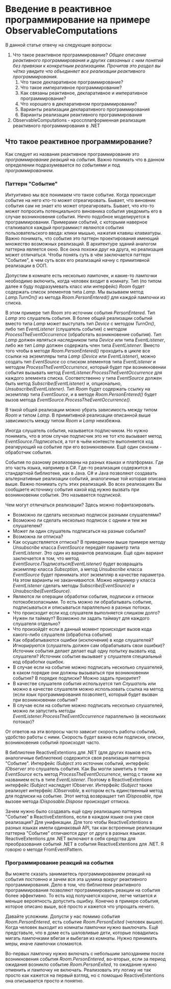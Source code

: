 # Введение в реактивное программирование на примере ObservableComputations

В данной статье отвечу на следующие вопросы:

1. Что такое реактивное программирование?  *Общее описание реактивного программирования  и других связанных с ним понятий без привязки к конкретным реализациям. Прочитав это раздел вы чётко увидите что объединяет все реализации реактивного программирования*.
   1. Что такое декларативное программирование?
   2. Что такое императивное программирование?
   3. Как связаны реактивное, декларативное и императивное программирование?
   4. Что хорошего в декларативном программировании?
   5. Варианты реализации декларативного программирования
   6. Варианты реализации реактивного программирования
2. ObservableComputations - кроссплатформенная реализация реактивного программирования в .NET

## Что такое реактивное программирование?

Как следует из названия реактивное программирование это *программирование реакций* на *события*. Важно понимать что в данном определении подразумевается по *событиями* и под *программированием*. 

### Паттерн "Событие"

Интуитивно мы все понимаем что такое событие. Когда происходит событие на него кто-то может отреагировать. Бывает, что виновник события сам не знает кто может отреагировать. Бывает, что кто-то может попросить потенциального виновника события уведомить его в случае возникновения события. Нечто подобное моделируется в программировании. Примерами событий, с которыми наверное сталкивался каждый программист являются события пользовательского ввода: клики мышью, нажатия клавиш клавиатуры. Важно понимать, что события это паттерн проектирования имеющий множество возможных реализаций. В архитектуре зданий аналогом паттерна является окно. Все окна похожи друг на друга, но реализация может отличаться. Чтобы понять суть в чём заключается паттерн "Событие", в чем суть всех его реализаций начну с примитивной реализации в ООП.

Допустим в комнате есть несколько лампочек, и какие-то лампочки необходимо включить, когда человек входит в комнату. Тип (по типом далее я буду подразумевать класс или интерфейс) *Room* будет содержать список элементов типа *Lamp*. Мы вызываем метод *Lamp.TurnOn()* из метода *Room.PersonEntered()* для каждой лампочки из списка. 

В этом примере тип *Room* это источник события *PersonEntered*. Тип *Lamp* это слушатель события. В более общей реализации событий вместо типа *Lamp* может выступать тип *Device* с методом *TurnOn()*, либо тип *EventListener* (слушатель события) с методом *ProcessTheEventOccurrence* (обработать возникновение события). Тип *Lamp* должен являться наследником типа *Device* или типа *EventListener*, либо же тип *Lamp* должен содержать член типа *EventListener*. Вместо того чтобы в методе *Room.PersonEntered()* проходить в цикле все ссылки на экземпляры типа *Lamp* (*Device* или *EventListener*), можно создать тип *EventSource* со списком элементов типа *EventListener* и методом *ProcessTheEventOccurrence*, который будет при возникновении события вызывать метод *EventListener.ProcessTheEventOccurrence* для каждого элемента списка. Соответственно у типа *EventSource* должен быть метод *Subscribe(EventListener)* и, опционально, *Unsubscribe(EventListener)*.  Тип *Room* будет содержать ссылку на экземпляр типа *EventSource*, и в методе *Room.PersonEntered()* будет вызов метода *EventSource.ProcessTheEventOccurrence()*. 

В такой общей реализации можно убрать зависимость между типом *Room* и типом *Lamp*. В примитивной реализации описанной выше зависимость между типом *Room* и *Lamp* неизбежна.

Иногда слушатель события, называется подписчиком. Но нужно понимать, что в этом случае подписчик это не тот кто вызывает метод *EventSource.Подписаться*, а тот в чьём контексте выполняется код реагирующий на событие при его возникновении. Ещё один синоним - обработчик события.

События по разному реализованы на разных языках и платформах. Где это часть языка, например в C#. Где-то реализация содержится в стандартной библиотеке, как в Java. C# и Java позволяют создавать альтернативные реализации событий, аналогичные той которая описана выше. Важно понимать суть этих реализаций. Во всех реализациях Вы сообщаете источнику события какой код нужно вызвать при возникновении события. Это называется подпиской. 

Чем могут отличаться реализации? Здесь можно пофантазировать.

- Возможно ли сделать несколько подписок разными слушателями? 
- Возможно ли сделать несколько подписок с одним и тем же слушателем?
- Может ли один слушатель подписаться на разные события?
- Возможна ли отписка?
- Как осуществляется отписка? В приведенном выше примере методу *Unsubscribe* класса *EventSource* передаёт параметр типа *EventListener*. Это один из вариантов реализации. Ещё один вариант заключается в том, что метод *EventSource.Подписаться(EventListener)* будет возвращать экземпляр класса *Subscption*, а метод *Unsubscribe* класса *EventSource* будет принимать этот экземпляр в качестве параметра. На этом варианты не заканчиваются. Можно например у класса *EventListener* сделать методы *Subscribe(EventSource)* и *Unsubscribe(EventSource)*.
- Являются ли операции обработки события, подписки и отписки потокобезопасными. То есть можно ли обрабатывать событие, подписываться и описываться параллельно в разных потоках.
- Что происходит если код слушателя выполняется слишком долго? Нужен ли таймаут? Возможно ли задать таймаут для каждого слушателя отдельно?  
- Что произойдёт если в данный момент происходит вызов кода какого-либо слушателя (обработка события)
- Как обрабатываются ошибки (исключения) в коде слушателей? Игнорируются (слушатель должен сам обрабатывать свои ошибки)? Источник события делает делает ещё одну попытку вызвать код слушателя? Источник события вызывает у слушателя специальный код обработки ошибок.
- В случае если на событие можно подписать несколько слушателей, в каком порядке они должны вызываться при возникновении события? В порядке подписки? Можно задать приоритет?
- В качестве слушателя события используется тип *Слушатель* или можно в качестве слушателя можно использовать ссылка на метод (если язык программирования позволяет), который будет вызван при возникновении события?
- В случае если на событие можно подписать несколько слушателей, можно ли запустить методы *EventListener.ProcessTheEventOccurrence* параллельно (в нескольких потоках)?

От ответов на эти вопросы часто зависит скорость работы событий, удобство работы с ними. Скорость будет важна если подписки, описки, возникновения событий происходят часто.

В библиотеке ReactiveExtentions для .NET (для других языков есть аналогичные библиотеки) содержится своя реализация паттерна "Событие". Интерфейс *ISubject* это источник событий, интерфейс *IObserver* это слушатель события. Как Вы могли заметить в типе *EventSource* есть метод *ProcessTheEventOccurrence*, метод с таким же названием есть в типе *EventListener*. Поэтому в ReactiveExtentions интерфейс *ISubject* наследует IObserver. Интерфейс *ISubject* также реализует интерфейс *IObservable*, в котором есть единственный метод для подписки на событие. Этот метод возвращает тип *IDisposable*, при вызове метода *IDisposable.Dispose* происходит отписка. 

Зачем нужно было создавать ещё одну реализацию паттерна "Событие" в ReactiveExtentions, если в каждом языке она уже своя реализация? Для унификации. Для того чтобы ReactiveExtentions в разных языках имели одинаковый API, так как встроенные реализации паттерна "Событие" отличаются друг от друга в разных языках. ReactiveExtentions для .NET включают в себя средства для преобразования событий .NET в события ReactiveExtentions для .NET. Я говорю о методе FromEventPattern.

### Программирование реакций на события

Вы можете сказать занимаетесь программированием реакций на события постоянно и зачем вся эта шумиха вокруг реактивного программирования. Дело в том, что библиотеки реактивного программирования позволяют программировать реакции на события более эффективно. То есть код получается короче, легче читается и меньше вероятность допустить ошибку. Конечно в примере события, которое описано выше, всё просто и кажется что упрощать нечего. 

Давайте усложним. Допусти у нас помимо события *Room.PersonEntered*, есть событие *Room.PersonExited* (человек вышел). Когда человек выходит из комнаты лампочки нужно выключать. Ещё представьте, что в доме есть шаловливые дети, которые повадились мигать лампочками вбегая и выбегая из комнаты. Нужно принимать меры, иначе лампочки сломаются. 

Во-первых лампочку нужно включать с небольшим запозданием после возникновения события *Room.PersonEntered*, во-вторых, если за период ожидания возникло событие *Room.PersonExited*, то ожидание нужно отменить и лампочку не включать. Реализовать эту логику не так просто как кажется на первый взгляд, но с помощью ReactiveExtentions она описывается просто и понятно.


